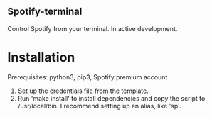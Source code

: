 ## Spotify-terminal

Control Spotify from your terminal. In active development.

# Installation

Prerequisites: python3, pip3, Spotify premium account

1. Set up the credentials file from the template.
2. Run 'make install' to install dependencies and copy the script to /usr/local/bin. I recommend setting up an alias, like 'sp'.
